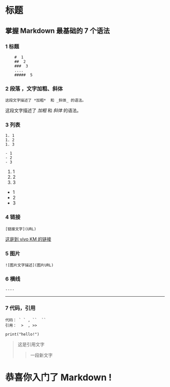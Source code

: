 # 标题

## 掌握 Markdown 最基础的 7 个语法

### 1 标题 
```` 
    #  1
    ##  2 
    ###  3
    ....  
    #####  5
````

### 2 段落 ，文字加粗、斜体
````
这段文字描述了 *加粗*  和 _斜体_ 的语法。
````
这段文字描述了 *加粗*  和 _斜体_ 的语法。

### 3 列表 
````
1. 1
1. 2
1. 3

- 1
- 2
- 3
````
1. 1
1. 2
1. 3

- 1
- 2
- 3

### 4 链接
````
[链接文字](URL)
````
[这是到 vivo KM 的链接](https://km.vivo.xyz/)

### 5 图片 
````
![图片文字描述](图片URL)
````

### 6 横线
````
----
````
----
### 7 代码，引用
````
代码： ` ` , ``  ``
引用：  >  , >> 
````
`print("hello!")`

> 这是引用文字
>> 一段新文字

# 恭喜你入门了 Markdown ! 
